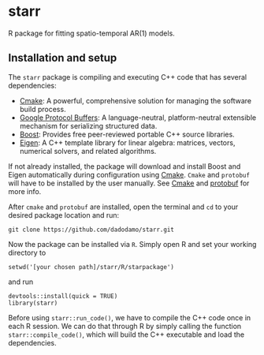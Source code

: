 # starr

R package for fitting spatio-temporal AR(1) models.

## Installation and setup

The `starr` package is compiling and executing C++ code that has several dependencies: 

- [Cmake](https://cmake.org): A powerful, comprehensive solution for managing the software build process. 
- [Google Protocol Buffers](https://github.com/protocolbuffers/protobuf): A language-neutral, platform-neutral extensible mechanism for serializing structured data.
- [Boost](https://www.boost.org): Provides free peer-reviewed portable C++ source libraries.
- [Eigen](https://eigen.tuxfamily.org/index.php?title=Main_Page): A C++ template library for linear algebra: matrices, vectors, numerical solvers, and related algorithms.

If not already installed, the package will download and install Boost and Eigen automatically during configuration using 
[Cmake](https://cmake.org). `Cmake` and `protobuf` will have to be installed by the user manually. See  [Cmake](https://cmake.org)
and [protobuf](https://github.com/protocolbuffers/protobuf) for more info. 

After `cmake` and `protobuf` are installed, open the terminal and `cd` to your desired package location and run:
`````
git clone https://github.com/dadodamo/starr.git
`````

Now the package can be installed via `R`. Simply open R and set your working directory to 
`````
setwd('[your chosen path]/starr/R/starpackage')
`````
and run
`````
devtools::install(quick = TRUE)
library(starr)
`````
Before using `starr::run_code()`, we have to compile the C++ code once in each R session. We can do that through R by simply calling the function 
`starr::compile_code()`, which will build the C++ executable and load the dependencies. 
